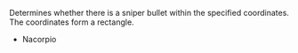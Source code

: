 Determines whether there is a sniper bullet within the specified coordinates. The coordinates form a rectangle.

- Nacorpio